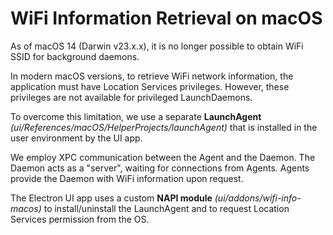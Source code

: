 # WiFi Information Retrieval on macOS

As of macOS 14 (Darwin v23.x.x), it is no longer possible to obtain WiFi SSID for background daemons.

In modern macOS versions, to retrieve WiFi network information, the application must have Location Services privileges. However, these privileges are not available for privileged LaunchDaemons. 

To overcome this limitation, we use a separate **LaunchAgent** *(ui/References/macOS/HelperProjects/launchAgent)* that is installed in the user environment by the UI app.

We employ XPC communication between the Agent and the Daemon. The Daemon acts as a "server", waiting for connections from Agents. Agents provide the Daemon with WiFi information upon request.

The Electron UI app uses a custom **NAPI module** *(ui/addons/wifi-info-macos)* to install/uninstall the LaunchAgent and to request Location Services permission from the OS.